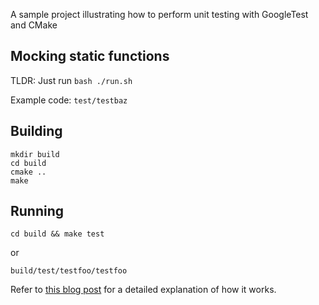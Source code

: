 A sample project illustrating how to perform unit testing with GoogleTest and CMake

## Mocking static functions

TLDR: Just run `bash ./run.sh`

Example code: `test/testbaz`

## Building

~~~
mkdir build
cd build
cmake ..
make
~~~

## Running

~~~
cd build && make test
~~~

or

~~~
build/test/testfoo/testfoo
~~~

Refer to [this blog post](http://kaizou.org/2014/11/gtest-cmake/) for a detailed explanation of how it works.
